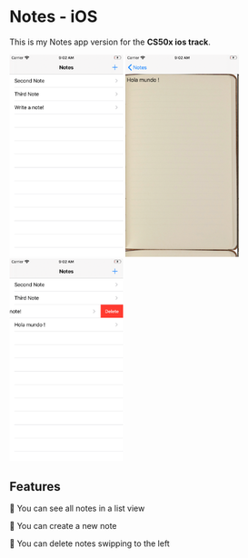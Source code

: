 # Notes - iOS

This is my Notes app version for the **CS50x ios track**.

<img src="/images/1.png" alt="notelist" width="200"/> <img src="/images/2.png" alt="create" width="200"/> <img src="/images/3.png" alt="delete" width="200"/> 


## Features

:pushpin:  You can see all notes in a list view

:pushpin:  You can create a new note

:pushpin:  You can delete notes swipping to the left
